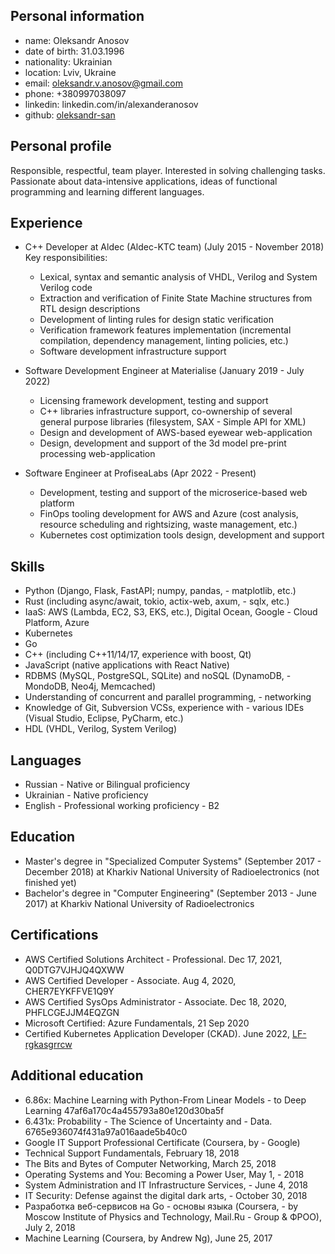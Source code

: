 ## Personal information
- name: Oleksandr Anosov
- date of birth: 31.03.1996
- nationality: Ukrainian
- location: Lviv, Ukraine
- email: oleksandr.v.anosov@gmail.com
- phone: +380997038097
- linkedin: linkedin.com/in/alexanderanosov
- github: [oleksandr-san](https://github.com/oleksandr-san)

## Personal profile
Responsible, respectful, team player. Interested in solving challenging tasks. Passionate about data-intensive applications, ideas of functional programming
and learning different languages.

## Experience
- C++ Developer at Aldec (Aldec-KTC team) (July 2015 - November 2018) Key responsibilities:
  - Lexical, syntax and semantic analysis of VHDL, Verilog and System Verilog code
  - Extraction and verification of Finite State Machine structures from RTL design descriptions
  - Development of linting rules for design static verification
  - Verification framework features implementation (incremental compilation, dependency management, linting policies, etc.)
  - Software development infrastructure support

- Software Development Engineer at Materialise (January 2019 - July 2022)
  - Licensing framework development, testing and support
  - C++ libraries infrastructure support, co-ownership of several general purpose libraries (filesystem, SAX - Simple API for XML)
  - Design and development of AWS-based eyewear web-application
  - Design, development and support of the 3d model pre-print processing web-application

- Software Engineer at ProfiseaLabs (Apr 2022 - Present)
  - Development, testing and support of the microserice-based web platform
  - FinOps tooling development for AWS and Azure (cost analysis, resource scheduling and rightsizing, waste management, etc.)
  - Kubernetes cost optimization tools design, development and support

## Skills
- Python (Django, Flask, FastAPI; numpy, pandas, - matplotlib, etc.)
- Rust (including async/await, tokio, actix-web, axum, - sqlx, etc.)
- IaaS: AWS (Lambda, EC2, S3, EKS, etc.), Digital Ocean, Google - Cloud Platform, Azure
- Kubernetes
- Go
- C++ (including C++11/14/17, experience with boost, Qt)
- JavaScript (native applications with React Native)
- RDBMS (MySQL, PostgreSQL, SQLite) and noSQL (DynamoDB, - MondoDB, Neo4j, Memcached)
- Understanding of concurrent and parallel programming, - networking
- Knowledge of Git, Subversion VCSs, experience with - various IDEs (Visual Studio, Eclipse, PyCharm, etc.)
- HDL (VHDL, Verilog, System Verilog)

## Languages
- Russian - Native or Bilingual proficiency
- Ukrainian - Native proficiency
- English - Professional working proficiency - B2

## Education
- Master's degree in "Specialized Computer Systems" (September 2017 - December 2018) at Kharkiv National University of Radioelectronics (not finished yet)
- Bachelor's degree in "Computer Engineering" (September 2013 - June 2017) at Kharkiv National University of Radioelectronics

## Certifications
- AWS Certified Solutions Architect - Professional. Dec 17, 2021, Q0DTG7VJHJQ4QXWW
- AWS Certified Developer - Associate. Aug 4, 2020, CHER7EYKFFVE1Q9Y
- AWS Certified SysOps Administrator - Associate. Dec 18, 2020, PHFLCGEJJM4EQZGN
- Microsoft Certified: Azure Fundamentals, 21 Sep 2020
- Certified Kubernetes Application Developer (CKAD). June 2022, [LF-rgkasgrrcw](https://ti-user-certificates.s3.amazonaws.com/e0df7fbf-a057-42af-8a1f-590912be5460/cd7357af-aa18-4988-aab6-752156ad2293-oleksandr-anosov-f1f493f6-c70b-482c-8a69-dd322ac3ce4e-certificate.pdf)

## Additional education
- 6.86x: Machine Learning with Python-From Linear Models - to Deep Learning 47af6a170c4a455793a80e120d30ba5f
- 6.431x: Probability - The Science of Uncertainty and - Data. 6765e936074f431a97a016aade5b40c0
- Google IT Support Professional Certificate (Coursera, by - Google)
- Technical Support Fundamentals, February 18, 2018
- The Bits and Bytes of Computer Networking, March 25, 2018
- Operating Systems and You: Becoming a Power User, May 1, - 2018
- System Administration and IT Infrastructure Services, - June 4, 2018
- IT Security: Defense against the digital dark arts, - October 30, 2018
- Разработка веб-сервисов на Go - основы языка (Coursera, - by Moscow Institute of Physics and Technology, Mail.Ru - Group & ФРОО), July 2, 2018
- Machine Learning (Coursera, by Andrew Ng), June 25, 2017